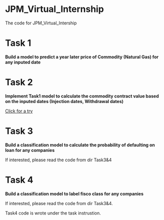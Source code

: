 # JPM_Virtual_Internship
The code for JPM_Virtual_Intership


# Task 1
**Build a model to predict a year later price of Commodity (Natural Gas) for any inputed date**

# Task 2 
**Implement Task1 model to calculate the commodity contract value based on the inputed dates (Injection dates, Withdrawal dates)**

[Click for a try](https://jpmvirtualinternship-hdgva3m9fzdj7dl22s39ej.streamlit.app)

# Task 3
**Build a classification model to calculate the probability of defaulting on loan for any companies**

If interested, please read the code from dir Task3&4

# Task 4
**Build a classification model to label fisco class for any companies**

If interested, please read the code from dir Task3&4.

Task4 code is wrote under the task instrustion.
